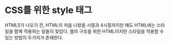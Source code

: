 # CSS를 위한 style 태그
HTML5가 나오기 전, HTML이 처음 나왔을 시절과 4시절까지만 해도 HTML에는 스타일을 함께 적용하는 일들이 잦았다. 웹의 구조를 위한 HTML이지만 스타일을 적용할 수 있는 방법이 두가지가 존재한다.